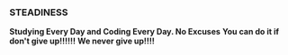 ### STEADINESS
__Studying Every Day and Coding Every Day. No Excuses__
__You can do it if don't give up!!!!!!__
__We never give up!!!!__
